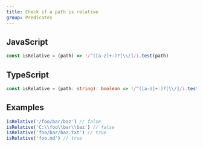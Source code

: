 ```yaml
---
title: Check if a path is relative
group: Predicates
---
```


## JavaScript
```js
const isRelative = (path) => !/^([a-z]+:)?[\\/]/i.test(path)
```

## TypeScript
```ts
const isRelative = (path: string): boolean => !/^([a-z]+:)?[\\/]/i.test(path)
```

## Examples
```js
isRelative('/foo/bar/baz') // false
isRelative('C:\\foo\\bar\\baz') // false
isRelative('foo/bar/baz.txt') // true
isRelative('foo.md') // true
```
